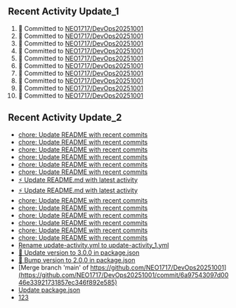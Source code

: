 
## Recent Activity Update_1
<!--START_SECTION:activity-->
1. 🚀 Committed to [NEO1717/DevOps20251001](https://github.com/NEO1717/DevOps20251001/commit/0ac1f0775ccead4b56ffc997051807629fc83088)
2. 🚀 Committed to [NEO1717/DevOps20251001](https://github.com/NEO1717/DevOps20251001/commit/633b3a770d61edc200e0ace098921dd0f3a6aabc)
3. 🚀 Committed to [NEO1717/DevOps20251001](https://github.com/NEO1717/DevOps20251001/commit/6a97543097d0046e33921731857ec346f892e585)
4. 🚀 Committed to [NEO1717/DevOps20251001](https://github.com/NEO1717/DevOps20251001/commit/e481c12f79a6d4c21ee01b93e9d16cff2ba0ebb6)
5. 🚀 Committed to [NEO1717/DevOps20251001](https://github.com/NEO1717/DevOps20251001/commit/4aa69040b353b0ef79ab8e750fe55bd63d195b9f)
6. 🚀 Committed to [NEO1717/DevOps20251001](https://github.com/NEO1717/DevOps20251001/commit/b693e749606de86e4f6174a7f3666c996707cb7e)
7. 🚀 Committed to [NEO1717/DevOps20251001](https://github.com/NEO1717/DevOps20251001/commit/f6f07a4db967642b76177490f009c4a5919d2ee8)
8. 🚀 Committed to [NEO1717/DevOps20251001](https://github.com/NEO1717/DevOps20251001/commit/c5dc56359acbfb163f1435d0261ec27ca9ab76c8)
9. 🚀 Committed to [NEO1717/DevOps20251001](https://github.com/NEO1717/DevOps20251001/commit/2e3c9db9b9b3e5a774fa670191cb57821bfb726a)
10. 🚀 Committed to [NEO1717/DevOps20251001](https://github.com/NEO1717/DevOps20251001/commit/20b83714bcc5058d05d12837cf7f50226f5af2d0)
<!--END_SECTION:activity-->



## Recent Activity Update_2
<!-- LATEST_COMMITS:START -->
- [chore: Update README with recent commits](https://github.com/NEO1717/DevOps20251001/commit/908b16b50781f3d69531acb195a7d03d4a6e7845)
- [chore: Update README with recent commits](https://github.com/NEO1717/DevOps20251001/commit/37d982ae38000f3e2c3d2e92084fd5a3fe899b6a)
- [chore: Update README with recent commits](https://github.com/NEO1717/DevOps20251001/commit/8094d3b8c7b74f669bb53c50488084e8cc772373)
- [chore: Update README with recent commits](https://github.com/NEO1717/DevOps20251001/commit/e938152c4e298570d0b06c40b88b16ea1e839638)
- [chore: Update README with recent commits](https://github.com/NEO1717/DevOps20251001/commit/c833bfed6799182afb7d6c03c08084b5e3cb6f39)
- [chore: Update README with recent commits](https://github.com/NEO1717/DevOps20251001/commit/3109c4cc08aca54f8464635215656afec11052bf)
- [⚡ Update README.md with latest activity](https://github.com/NEO1717/DevOps20251001/commit/001aaac0143627de7bc3a53ef42b512b0e171cf2)
- [⚡ Update README.md with latest activity](https://github.com/NEO1717/DevOps20251001/commit/2b9c28bfcac3b402036414f5538afcf4b96c69e5)
- [chore: Update README with recent commits](https://github.com/NEO1717/DevOps20251001/commit/1701864d46c9dc79b6ffa8b9362fc3042324af97)
- [chore: Update README with recent commits](https://github.com/NEO1717/DevOps20251001/commit/70b393194799b31139b8cb8039e57df9250c6057)
- [chore: Update README with recent commits](https://github.com/NEO1717/DevOps20251001/commit/87ac6b3861f289e563b40e179250b3aec46924d6)
- [chore: Update README with recent commits](https://github.com/NEO1717/DevOps20251001/commit/63061746d6987407e8aaba9d53cd1c34d6cadc4f)
- [chore: Update README with recent commits](https://github.com/NEO1717/DevOps20251001/commit/d1a6141d83579589657d73738dee44adb444f6f1)
- [chore: Update README with recent commits](https://github.com/NEO1717/DevOps20251001/commit/f630fb1fc71a6ec6feab69a49f24c7f1260dcfd8)
- [Rename update-activity.yml to update-activity_1.yml](https://github.com/NEO1717/DevOps20251001/commit/0ac1f0775ccead4b56ffc997051807629fc83088)
- [🔧 Update version to 3.0.0 in package.json](https://github.com/NEO1717/DevOps20251001/commit/633b3a770d61edc200e0ace098921dd0f3a6aabc)
- [🔧 Bump version to 2.0.0 in package.json](https://github.com/NEO1717/DevOps20251001/commit/74b75c4732187aa2fba78334b030c68a8df4de5b)
- [Merge branch &#39;main&#39; of https://github.com/NEO1717/DevOps20251001](https://github.com/NEO1717/DevOps20251001/commit/6a97543097d0046e33921731857ec346f892e585)
- [Update package.json](https://github.com/NEO1717/DevOps20251001/commit/e481c12f79a6d4c21ee01b93e9d16cff2ba0ebb6)
- [123](https://github.com/NEO1717/DevOps20251001/commit/387ce24b08b28249ee870e846f87b3b929d0eebc)
<!-- LATEST_COMMITS:END -->


